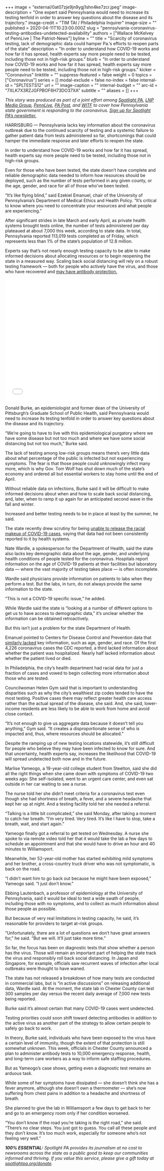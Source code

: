 +++
image = "external/0at07zje9jn9ygj1shn4ke7zcr.jpeg"
image-description = "One expert said Pennsylvania would need to increase its testing tenfold in order to answer key questions about the disease and its trajectory."
image-credit = "TIM TAI / Philadelphia Inquirer"
image-size = ""
published = 2020-04-11T10:23:00.000Z
slug = "pennsylvania-coronavirus-testing-antibodies-undetected-availability"
authors = ["Wallace McKelvey of PennLive | The Patriot-News"]
byline = ""
title = "Scarcity of coronavirus testing, lack of demographic data could hamper Pa.’s efforts to reopen parts of the state"
description = "In order to understand how COVID-19 works and how far it has spread, health experts say more people need to be tested, including those not in high-risk groups."
blurb = "In order to understand how COVID-19 works and how far it has spread, health experts say more people need to be tested, including those not in high-risk groups."
kicker = "Coronavirus"
linktitle = ""
suppress-featured = false
weight = 0
topics = ["Coronavirus"]
series = []
modal-exclude = false
no-index = false
internal-id = "SPLTESTS12"
url = ""
image-caption = ""
internal-budget = ""
arc-id = "7XLK7X3RZJGFPBOF6H73DO37XA"
subtitle = ""
aliases = []
+++

<i>This story was produced as part of a joint effort among </i><a href="https://www.spotlightpa.org/"><i>Spotlight PA</i></a><i>, </i><a href="https://lancasteronline.com/"><i>LNP Media Group</i></a><i>, </i><a href="https://www.pennlive.com/"><i>PennLive</i></a><i>, </i><a href="https://papost.org/"><i>PA Post</i></a><i>, and </i><a href="https://www.witf.org/"><i>WITF</i></a><i> to cover how Pennsylvania state government is responding to the coronavirus. </i><a href="https://www.spotlightpa.org/newsletters"><i>Sign up for Spotlight PA’s newsletter.</i></a>

HARRISBURG — Pennsylvania lacks key information about the coronavirus outbreak due to the continued scarcity of testing and a systemic failure to gather patient data from tests administered so far, shortcomings that could hamper the immediate response and later efforts to reopen the state.

In order to understand how COVID-19 works and how far it has spread, health experts say more people need to be tested, including those not in high-risk groups.

Even for those who have been tested, the state doesn’t have complete and reliable demographic data needed to inform how resources should be deployed, such as the number of tests performed in any given county, or the age, gender, and race for all of those who’ve been tested.

“It’s like flying blind,” said Ezekiel Emanuel, chair of the University of Pennsylvania’s Department of Medical Ethics and Health Policy. “It’s critical to know where you need to concentrate your resources and what people are experiencing.”

After significant strides in late March and early April, as private health systems brought tests online, the number of tests administered per day plateaued at about 7,000 this week, according to state data. In total, Pennsylvania reported 113,019 tests completed as of Friday, which represents less than 1% of the state’s population of 12.8 million.

Experts say that’s not nearly enough testing capacity to be able to make informed decisions about allocating resources or to begin reopening the state in a measured way. Scaling back social distancing will rely on a robust testing framework — both for people who actively have the virus, and those who have recovered and <a href="https://www.scientificamerican.com/article/what-immunity-to-covid-19-really-means/" target=_blank>may have antibody protection.</a>

<iframe title="Number of new coronavirus tests reported daily" aria-label="Interactive line chart" id="datawrapper-chart-8Uhon" src="//datawrapper.dwcdn.net/8Uhon/1/" scrolling="no" frameborder="0" style="width: 0; min-width: 100% !important; border: none;" height="400"></iframe><script type="text/javascript">!function(){"use strict";window.addEventListener("message",function(a){if(void 0!==a.data["datawrapper-height"])for(var e in a.data["datawrapper-height"]){var t=document.getElementById("datawrapper-chart-"+e)||document.querySelector("iframe[src*='"+e+"']");t&&(t.style.height=a.data["datawrapper-height"][e]+"px")}})}();
</script>

Donald Burke, an epidemiologist and former dean of the University of Pittsburgh’s Graduate School of Public Health, said Pennsylvania would need to increase its testing tenfold in order to answer key questions about the disease and its trajectory.

“We’re going to have to live with this epidemiological purgatory where we have some disease but not too much and where we have some social distancing but not too much,” Burke said.

The lack of testing among low-risk groups means there’s very little data about what percentage of the public is infected but not experiencing symptoms. The fear is that those people could unknowingly infect many more, which is why Gov. Tom Wolf has shut down much of the state’s economy and ordered all but essential workers to stay home until the end of April.

Without reliable data on infections, Burke said it will be difficult to make informed decisions about when and how to scale back social distancing, and, later, when to ramp it up again for an anticipated second wave in the fall and winter.

Increased and better testing needs to be in place at least by the summer, he said.

The state recently drew scrutiny for being <a href="https://www.spotlightpa.org/news/2020/04/pennsylvania-coronavirus-cases-racial-data-collection/" target=_blank>unable to release the racial makeup of COVID-19 cases</a>, saying that data had not been consistently reported to it by health systems.

Nate Wardle, a spokesperson for the Department of Health, said the state also lacks key demographic data about the age, gender, and underlying health conditions of people tested for the coronavirus. Hospitals report information on the age of COVID-19 patients at their facilities but laboratory data — where the vast majority of testing takes place — is often incomplete.

Wardle said physicians provide information on patients to labs when they perform a test. But the labs, in turn, do not always provide the same information to the state.

“This is not a COVID-19 specific issue,” he added.

While Wardle said the state is “looking at a number of different options to get us to have access to demographic data,” it’s unclear whether the information can be obtained retroactively.

<script src="https://www.spotlightpa.org/embed.js" async></script><div data-spl-embed-version="1" data-spl-src="https://www.spotlightpa.org/embeds/donate/"></div>

But this isn’t just a problem for the state Department of Health.

Emanuel pointed to Centers for Disease Control and Prevention data that <a href="https://www.statnews.com/2020/03/24/we-need-smart-coronavirus-testing-not-just-more-testing/" target="_blank">similarly lacked</a> key information, such as age, gender, and race. Of the first 4,226 coronavirus cases the CDC reported, a third lacked information about whether the patient was hospitalized. Nearly half lacked information about whether the patient lived or died.

In Philadelphia, the city’s health department had racial data for just a fraction of cases and vowed to begin collecting more information about those who are tested.

Councilwoman Helen Gym said that is important to understanding disparities such as why the city’s wealthiest zip codes tended to have the most testing. Positive cases there may reflect greater health care access rather than the actual spread of the disease, she said. And, she said, lower-income residents are less likely to be able to work from home and avoid close contact.

“It’s not enough to give us aggregate data because it doesn’t tell you anything,” Gym said. “It creates a disproportionate sense of who is impacted and, thus, where resources should be allocated.”



Despite the ramping up of new testing locations statewide, it’s still difficult for people who believe they may have been infected to know for sure. And that uncertainty, health experts say, increases the likelihood that COVID-19 will spread undetected both now and in the future.

Marlise Yameogo, a 19-year-old college student from Steelton, said she did all the right things when she came down with symptoms of COVID-19 two weeks ago: She self-isolated, went to an urgent care center, and even sat outside in her car waiting to see a nurse.

The nurse told her she didn’t meet criteria for a coronavirus test even though she had shortness of breath, a fever, and a severe headache that kept her up at night. And a testing facility told her she needed a referral.

“Talking is a little bit complicated,” she said Monday, after taking a moment to catch her breath. “I’m very tired. Very tired. It’s like I have to stop, take a breath, wait, and start again.”

Yameogo finally got a referral to get tested on Wednesday. A nurse she spoke to via remote video told her that it would take the lab a few days to schedule an appointment and that she would have to drive an hour and 40 minutes to Williamsport.

<script src="https://www.spotlightpa.org/embed.js" async></script><div data-spl-embed-version="1" data-spl-src="https://www.spotlightpa.org/embeds/newsletter/"></div>


Meanwhile, her 52-year-old mother has started exhibiting mild symptoms and her brother, a cross-country truck driver who was not symptomatic, is back on the road.

“I didn’t want him to go back out because he might have been exposed,” Yameogo said. “I just don’t know.”

Ebbing Lautenbach, a professor of epidemiology at the University of Pennsylvania, said it would be ideal to test a wide swath of people, including those with no symptoms, and to collect as much information about those people as possible.

But because of very real limitations in testing capacity, he said, it’s reasonable for providers to target at-risk groups.

“Unfortunately, there are a lot of questions we don’t have great answers for,” he said. “But we will. It’ll just take more time.”

So far, the focus has been on diagnostic tests that show whether a person has the virus. Those will remain an important part of helping the state track the virus and responsibly roll back social distancing. In Japan and Singapore, for example, officials saw recurrent waves of infection after local outbreaks were thought to have waned.

The state has not released a breakdown of how many tests are conducted in commercial labs, but is “in active discussions” on releasing additional data, Wardle said. At the moment, the state lab in Chester County can test 300 samples per day versus the recent daily average of 7,000 new tests being reported.

Burke said it’s almost certain that many COVID-19 cases went undetected.

Testing priorities could soon shift toward detecting antibodies in addition to the active virus as another part of the strategy to allow certain people to safely go back to work.

In theory, Burke said, individuals who have been exposed to the virus have a certain level of immunity, though the extent of that protection is still somewhat unknown. This week, officials in Chester County announced a plan to administer antibody tests to 10,000 emergency response, health, and long-term care workers as a way to inform safe staffing procedures.

But as Yameogo’s case shows, getting even a diagnostic test remains an arduous task.

While some of her symptoms have dissipated — she doesn’t think she has a fever anymore, although she doesn’t own a thermometer — she’s now suffering from chest pains in addition to a headache and shortness of breath.

She planned to give the lab in Williamsport a few days to get back to her and go to an emergency room only if her condition worsened.

“You don’t know if the road you’re taking is the right road,” she said. “There’s no clear steps. You just got to guess. You call all these people and they don’t know. It’s too much work, especially for someone who’s not feeling very well.”

<i><b>100% ESSENTIAL:</b></i><i> Spotlight PA provides its journalism at no cost to newsrooms across the state as a public good to keep our communities informed and thriving. If you value this service, please give a gift today at </i><a href="https://www.spotlightpa.org/donate"><i>spotlightpa.org/donate</i></a><i>.</i>

<script src="https://www.spotlightpa.org/embed.js" async></script><div data-spl-embed-version="1" data-spl-src="https://www.spotlightpa.org/embeds/tips/?tip_text=Do%20you%20have%20a%20tip%20about%20%3Cb%3Ehow%20Pa.'s%20government%20is%20responding%20to%20the%20coronavirus%3C%2Fb%3E%3F%20Tell%20us."></div>
